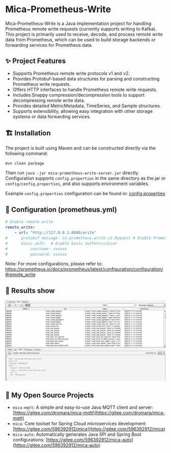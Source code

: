 # Mica-Prometheus-Write

Mica-Prometheus-Write is a Java implementation project for handling Prometheus remote write requests (currently supports writing to Kafka). This project is primarily used to receive, decode, and process remote write data from Prometheus, which can be used to build storage backends or forwarding services for Prometheus data.

## ✨ Project Features

- Supports Prometheus remote write protocols v1 and v2.
- Provides Protobuf-based data structures for parsing and constructing Prometheus write requests.
- Offers HTTP interfaces to handle Prometheus remote write requests.
- Includes Snappy compression/decompression tools to support decompressing remote write data.
- Provides detailed MetricMetadata, TimeSeries, and Sample structures.
- Supports extensibility, allowing easy integration with other storage systems or data forwarding services.

## 🏗 Installation

The project is built using Maven and can be constructed directly via the following command:

```bash
mvn clean package
```

Then run `java -jar mica-prometheus-write-server.jar` directly. Configuration supports `config.properties` in the same directory as the jar or `config/config.properties`, and also supports environment variables.

Example `config.properties` configuration can be found in: [config.properties](mica-prometheus-write-server/src/test/resources/config.properties)

## 🔧 Configuration (prometheus.yml)

```yml
# Enable remote write
remote_write:
    - url: "http://127.0.0.1:8080/write"
#      protobuf_message: io.prometheus.write.v2.Request # Enable Prometheus v2 protobuf message format (v2 messages are more compact, default: v1)
#      basic_auth:  # Enable basic authentication
#          username: xxxxxx
#          password: xxxxxx
```

Note: For more configurations, please refer to: https://prometheus.io/docs/prometheus/latest/configuration/configuration/#remote_write

## 🎨 Results show

![kafka](docs/image/kafka.png)

## 🍻 My Open Source Projects

- `mica-mqtt`: A simple and easy-to-use Java MQTT client and server: [https://gitee.com/dromara/mica-mqtt](https://gitee.com/dromara/mica-mqtt)
- `mica`: Core toolset for Spring Cloud microservices development: [https://gitee.com/596392912/mica](https://gitee.com/596392912/mica)
- `mica-auto`: Automatically generates Java SPI and Spring Boot configurations: [https://gitee.com/596392912/mica-auto](https://gitee.com/596392912/mica-auto)
